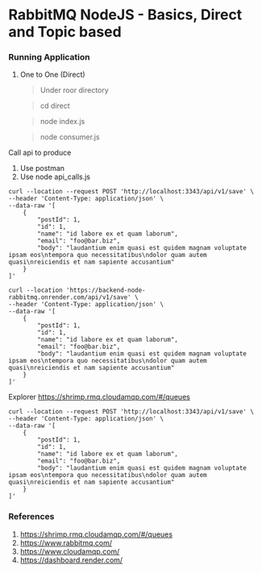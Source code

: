 # RabbitMQ NodeJS - Basics, Direct and Topic based

### Running Application

1. One to One (Direct)

    > Under roor directory

    > cd direct

    > node index.js

    > node consumer.js

Call api to produce
1. Use postman
2. Use node api_calls.js

```console
curl --location --request POST 'http://localhost:3343/api/v1/save' \
--header 'Content-Type: application/json' \
--data-raw '[
    {
        "postId": 1,
        "id": 1,
        "name": "id labore ex et quam laborum",
        "email": "foo@bar.biz",
        "body": "laudantium enim quasi est quidem magnam voluptate ipsam eos\ntempora quo necessitatibus\ndolor quam autem quasi\nreiciendis et nam sapiente accusantium"
    }
]'
```
```console
curl --location 'https://backend-node-rabbitmq.onrender.com/api/v1/save' \
--header 'Content-Type: application/json' \
--data-raw '[
    {
        "postId": 1,
        "id": 1,
        "name": "id labore ex et quam laborum",
        "email": "foo@bar.biz",
        "body": "laudantium enim quasi est quidem magnam voluptate ipsam eos\ntempora quo necessitatibus\ndolor quam autem quasi\nreiciendis et nam sapiente accusantium"
    }
]'
```

Explorer
https://shrimp.rmq.cloudamqp.com/#/queues


```console
curl --location --request POST 'http://localhost:3343/api/v1/save' \
--header 'Content-Type: application/json' \
--data-raw '[
    {
        "postId": 1,
        "id": 1,
        "name": "id labore ex et quam laborum",
        "email": "foo@bar.biz",
        "body": "laudantium enim quasi est quidem magnam voluptate ipsam eos\ntempora quo necessitatibus\ndolor quam autem quasi\nreiciendis et nam sapiente accusantium"
    }
]'
```

### References

1. https://shrimp.rmq.cloudamqp.com/#/queues
2. https://www.rabbitmq.com/
3. https://www.cloudamqp.com/
4. https://dashboard.render.com/
